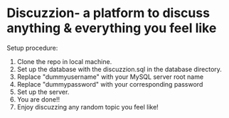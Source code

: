 # Discuzzion- a platform to discuss anything & everything you feel like 

Setup procedure:  
1. Clone the repo in local machine.  
2. Set up the database with the discuzzion.sql in the database directory.  
3. Replace "dummyusername" with your MySQL server root name  
4. Replace "dummypassword" with your corresponding password  
5. Set up the server.  
6. You are done!!  
7. Enjoy discuzzing any random topic you feel like!   

